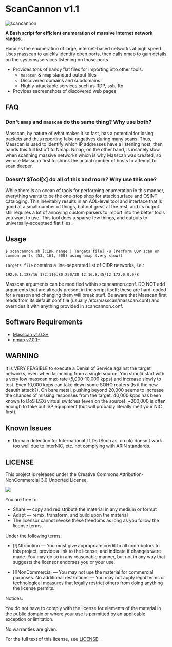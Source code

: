 # ScanCannon v1.1

![scancannon](https://i.imgur.com/FUvPADq.png)

**A Bash script for efficient enumeration of massive Internet network ranges.**

Handles the enumeration of large, internet-based networks at high speed. Uses masscan to quickly identify open ports, then calls nmap to gain details on the systems/services listening on those ports. 

- Provides tons of handy flat files for importing into other tools: 
  - `masscan` & `nmap` standard output files 
  - Discovered domains and subdomains
  - Highly-attackable services such as RDP, ssh, ftp
- Provides sacreenshots of discovered web pages

## FAQ

### Don't `nmap` and `masscan` do the same thing? Why use both?

Masscan, by nature of what makes it so fast, has a potential for losing packets and thus reporting false negatives during many scans. Thus, Masscan is used to identify which IP addresses have a listening host, then hands this full list off to Nmap. Nmap, on the other hand, is insanely slow when scanning massive networks which is why Masscan was created, so we use Masscan first to shrink the actual number of hosts to attempt to scan deeper. 

### Doesn't $Tool[x] do all of this and more? Why use this one?

While there is an ocean of tools for performing enumeration in this manner, everything wants to be the one-stop shop for attack surface and OSINT cataloging. This inevitably results in an AOL-level tool and interface that is good at a small number of things, but not great at the rest, and its output still requires a lot of annoying custom parsers to import into the better tools you want to use. This tool does a sparse few things, and outputs to universally-acceptaed flat files.

## Usage

`$ scancannon.sh [CIDR range | Targets file] -u (Perform UDP scan on common ports (53, 161, 500) using nmap (very slow))`

`Targets file` contains a line-separated list of CIDR networks, i.e.:

`
192.0.1.128/16
172.110.80.250/30
12.16.8.45/12
172.0.0.0/8
`

Masscan arguments can be modified within scancannon.conf. DO NOT add arguments that are already present in the script itself; these are hard-coded for a reason and changing them will break stuff. Be aware that Masscan first reads from its default conf file (usually /etc/masscan/masscan.conf) and overrides it with anything provided in scancannon.conf.

## Software Requirements

- [Masscan v1.0.3+](https://github.com/robertdavidgraham/masscan)
- [nmap v7.0.1+](https://github.com/nmap/nmap)

## WARNING

It is VERY FEASIBLE to execute a Denial of Service against the target networks, even when launching from a single source. You should start with a very low masscan max-rate (5,000-10,000 kpps) and increase slowly to test. Even 10,000 kpps can take down some SOHO routers (Is it the new deauth attack?). On bare metal, pushing beyond 20,000 seems to increase the chances of missing responses from the target. 40,000 kpps has been known to DoS ESXi virtual switches (even on the source). ~200,000 is often enough to take out ISP equipment (but will probably literally melt your NIC first).

## Known Issues

- Domain detection for International TLDs (Such as .co.uk) doesn't work too well due to InterNIC, etc. not complying with ARIN standards.

## LICENSE

This project is released under the Creative Commons Attribution-NonCommercial 3.0 Unported License.

![](https://upload.wikimedia.org/wikipedia/commons/9/99/Cc-by-nc_icon.svg)

You are free to:

- Share — copy and redistribute the material in any medium or format
- Adapt — remix, transform, and build upon the material
- The licensor cannot revoke these freedoms as long as you follow the license terms.

Under the following terms:

- [!]Attribution — You must give appropriate credit to all contributors to this project, provide a link to the license, and indicate if changes were made. You may do so in any reasonable manner, but not in any way that suggests the licensor endorses you or your use.

- [!]NonCommercial — You may not use the material for commercial purposes.
No additional restrictions — You may not apply legal terms or technological measures that legally restrict others from doing anything the license permits.

Notices:

You do not have to comply with the license for elements of the material in the public domain or where your use is permitted by an applicable exception or limitation.

No warranties are given.

For the full text of this license, see [LICENSE](https://github.com/johnnyxmas/ScanCannon/blob/master/LICENSE).
